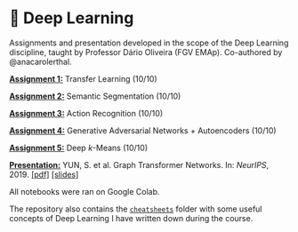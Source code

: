 # 🧠 Deep Learning
Assignments and presentation developed in the scope of the Deep Learning discipline, taught by Professor Dário Oliveira (FGV EMAp). Co-authored by @anacarolerthal.

[**Assignment 1:**](assignment01) Transfer Learning (10/10)

[**Assignment 2:**](assignment02) Semantic Segmentation (10/10)

[**Assignment 3:**](assignment03) Action Recognition (10/10)

[**Assignment 4:**](assignment04) Generative Adversarial Networks + Autoencoders (10/10)

[**Assignment 5:**](assignment05) Deep $k$-Means (10/10)

[**Presentation:**](presentation) YUN, S. et al. Graph Transformer Networks. In: *NeurIPS*, 2019. [[pdf]](https://arxiv.org/pdf/1911.06455.pdf) [[slides]](presentation/slides.pdf)

All notebooks were ran on Google Colab.

The repository also contains the [`cheatsheets`](cheatsheets) folder with some useful concepts of Deep Learning I have written down during the course.